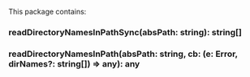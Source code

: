 This package contains:

### readDirectoryNamesInPathSync(absPath: string): string[]

### readDirectoryNamesInPath(absPath: string, cb: (e: Error, dirNames?: string[]) => any): any
